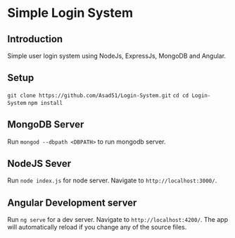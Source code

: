 # Simple Login System
## Introduction
Simple user login system using NodeJs, ExpressJs, MongoDB and Angular.

## Setup
`git clone https://github.com/Asad51/Login-System.git`
`cd cd Login-System`
`npm install`

## MongoDB Server
Run `mongod --dbpath <DBPATH>` to run mongodb server.

## NodeJS Sever
Run `node index.js` for node server. Navigate to `http://localhost:3000/`. 

## Angular Development server
Run `ng serve` for a dev server. Navigate to `http://localhost:4200/`. The app will automatically reload if you change any of the source files.

